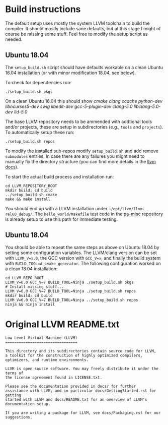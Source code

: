 # Build instructions

The default setup uses mostly the system LLVM toolchain to build the compiler.
It should mostly include sane defaults, but at this stage I might of course be
missing some stuff. Feel free to modify the setup script as needed.

## Ubuntu 18.04

The `setup_build.sh` script should have defaults workable on a clean Ubuntu
16.04 installation (or with minor modification 18.04, see below).

To check for dependencies run:

```
./setup_build.sh pkgs
```

On a clean Ubuntu 16.04 this should show *cmake clang ccache python-dev
libncurses5-dev swig libedit-dev gcc-5-plugin-dev clang-5.0 libclang-5.0-dev
lld-5.0*

The base LLVM repository needs to be ammended with addtional tools and/or
projects, these are setup in subdirectories (e.g., `tools` and `projects`).
To automatically setup these run:

```
./setup_build.sh repos
```

To modify the installed sub-repos modify `setup_build.sh` and add remove
`submodules` entries. In case there are any failures you might need to manually
fix the directory structure (you can find more details in the [llvm
docs](https://llvm.org/docs/GettingStarted.html#git-mirror)).

To start the actual build process and installation run:

```
cd LLVM_REPOSITORY_ROOT
mkdir build; cd build
../setup_build.sh cmake
make && make install
```

You should end up with a LLVM installation under
`~/opt/llvm/llvm-rel60_debug/`. The `hello_world/Makefile` test code in the
[pa-misc](https://version.aalto.fi/gitlab/platsec/pointer-authentication/pa-misc)
repository is already setup to use this path for immediate testing.

## Ubuntu 18.04

You should be able to repeat the same steps as above on Ubuntu 18.04 by setting
some configuration variables. The LLVM/clang version can be set with
`LLVM_V=x.0`, the GCC version with `GCC_V=x`, and finally the build system with
`BUILD_TOOL=A_cmake_generator`. The following configuration worked on a clean
18.04 installation:

```
cd LLVM_REPO_ROOT
LLVM_V=6.0 GCC_V=7 BUILD_TOOL=Ninja ./setup_build.sh pkgs
# Install missing stuff...
LLVM_V=6.0 GCC_V=7 BUILD_TOOL=Ninja ./setup_build.sh repos
mkdir build; cd build
LLVM_V=6.0 GCC_V=7 BUILD_TOOL=Ninja ../setup_build.sh repos
ninja && ninja install
```


# Original LLVM README.txt
```
Low Level Virtual Machine (LLVM)
================================

This directory and its subdirectories contain source code for LLVM,
a toolkit for the construction of highly optimized compilers,
optimizers, and runtime environments.

LLVM is open source software. You may freely distribute it under the terms of
the license agreement found in LICENSE.txt.

Please see the documentation provided in docs/ for further
assistance with LLVM, and in particular docs/GettingStarted.rst for getting
started with LLVM and docs/README.txt for an overview of LLVM's
documentation setup.

If you are writing a package for LLVM, see docs/Packaging.rst for our
suggestions.
```


